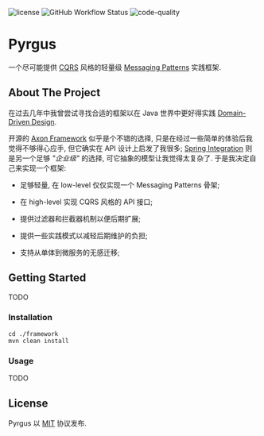 ![license](https://img.shields.io/github/license/Jiankun-Zhang/Pyrgus?style=for-the-badge)
![GitHub Workflow Status](https://img.shields.io/github/workflow/status/Jiankun-Zhang/Pyrgus/Build%20Framework?style=for-the-badge)
![code-quality](https://img.shields.io/codacy/grade/fadb10af34cb413f8f828ca30a84a4bf?style=for-the-badge)

# Pyrgus

一个尽可能提供 [CQRS](https://microservices.io/patterns/data/cqrs.html)
风格的轻量级 [Messaging Patterns](https://www.enterpriseintegrationpatterns.com/patterns/messaging/) 实践框架.

## About The Project

在过去几年中我曾尝试寻找合适的框架以在 Java 世界中更好得实践 [Domain-Driven Design](https://en.wikipedia.org/wiki/Domain-driven_design).

开源的 [Axon Framework](https://developer.axoniq.io/axon-framework/overview) 似乎是个不错的选择, 只是在经过一些简单的体验后我觉得不够得心应手, 但它确实在 API
设计上启发了我很多; [Spring Integration](https://spring.io/projects/spring-integration) 则是另一个足够 *"企业级"* 的选择, 可它抽象的模型让我觉得太复杂了.
于是我决定自己来实现一个框架:

* 足够轻量, 在 low-level 仅仅实现一个 Messaging Patterns 骨架;

* 在 high-level 实现 CQRS 风格的 API 接口;

* 提供过滤器和拦截器机制以便后期扩展;

* 提供一些实践模式以减轻后期维护的负担;

* 支持从单体到微服务的无感迁移;

## Getting Started

TODO

### Installation

```shell
cd ./framework
mvn clean install
```

### Usage

TODO

## License

Pyrgus 以 [MIT](https://opensource.org/licenses/MIT) 协议发布.
